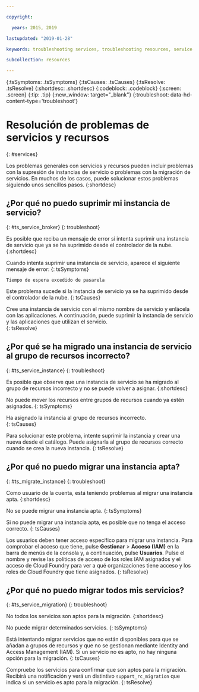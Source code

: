 ```yaml
---

copyright:

  years: 2015, 2019

lastupdated: "2019-01-28"

keywords: troubleshooting services, troubleshooting resources, service problems, resource problems, error message

subcollection: resources

---
```



{:tsSymptoms: .tsSymptoms}
{:tsCauses: .tsCauses}
{:tsResolve: .tsResolve}
{:shortdesc: .shortdesc}
{:codeblock: .codeblock}
{:screen: .screen}
{:tip: .tip}
{:new_window: target="_blank"}
{:troubleshoot: data-hd-content-type='troubleshoot'}


# Resolución de problemas de servicios y recursos
{: #services}

Los problemas generales con servicios y recursos pueden incluir problemas con la supresión de instancias de servicio o problemas con la migración de servicios. En muchos de los casos, puede solucionar estos problemas siguiendo unos sencillos pasos.
{:shortdesc}

## ¿Por qué no puedo suprimir mi instancia de servicio?
{: #ts_service_broker}
{: troubleshoot}

Es posible que reciba un mensaje de error si intenta suprimir una instancia de servicio que ya se ha suprimido desde el controlador de la nube.
{:shortdesc}

Cuando intenta suprimir una instancia de servicio, aparece el siguiente mensaje de error:
{: tsSymptoms}

`Tiempo de espera excedido de pasarela`

Este problema sucede si la instancia de servicio ya se ha suprimido desde el controlador de la nube.
{: tsCauses}

Cree una instancia de servicio con el mismo nombre de servicio y enlácela con las aplicaciones. A continuación, puede suprimir la instancia de servicio y las aplicaciones que utilizan el servicio.   
{: tsResolve}

## ¿Por qué se ha migrado una instancia de servicio al grupo de recursos incorrecto?
{: #ts_service_instance}
{: troubleshoot}

Es posible que observe que una instancia de servicio se ha migrado al grupo de recursos incorrecto y no se puede volver a asignar.
{:shortdesc}

No puede mover los recursos entre grupos de recursos cuando ya estén asignados.
{: tsSymptoms}

Ha asignado la instancia al grupo de recursos incorrecto.  
{: tsCauses}

Para solucionar este problema, intente suprimir la instancia y crear una nueva desde el catálogo. Puede asignarla al grupo de recursos correcto cuando se crea la nueva instancia.
{: tsResolve}

## ¿Por qué no puedo migrar una instancia apta?
{: #ts_migrate_instance}
{: troubleshoot}

Como usuario de la cuenta, está teniendo problemas al migrar una instancia apta.
{:shortdesc}

No se puede migrar una instancia apta.
{: tsSymptoms}

Si no puede migrar una instancia apta, es posible que no tenga el acceso correcto.
{: tsCauses}

Los usuarios deben tener acceso específico para migrar una instancia. Para comprobar el acceso que tiene, pulse **Gestionar** &gt; **Acceso (IAM)** en la barra de menús de la consola y, a continuación, pulse **Usuarios**. Pulse el nombre y revise las políticas de acceso de los roles IAM asignados y el acceso de Cloud Foundry para ver a qué organizaciones tiene acceso y los roles de Cloud Foundry que tiene asignados.
{: tsResolve}

## ¿Por qué no puedo migrar todos mis servicios?
{: #ts_service_migration}
{: troubleshoot}

No todos los servicios son aptos para la migración.
{:shortdesc}

No puede migrar determinados servicios.
{: tsSymptoms}

Está intentando migrar servicios que no están disponibles para que se añadan a grupos de recursos y que no se gestionan mediante Identity and Access Management (IAM). Si un servicio no es apto, no hay ninguna opción para la migración.
{: tsCauses}

Compruebe los servicios para confirmar que son aptos para la migración. Recibirá una notificación y verá un distintivo `support_rc_migration` que indica si un servicio es apto para la migración.
{: tsResolve}

